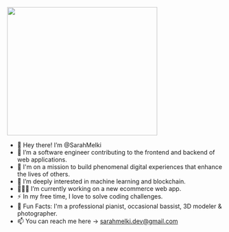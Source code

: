 <div id="header" >
  <img src="https://media3.giphy.com/media/PgLLtnqHts1woXeKpy/giphy.gif?cid=ecf05e47ntxals2p2ym2p94zx3zaqzm97hgz2rrfh8yd3ien&rid=giphy.gif&ct=s" width="350" height="300"/>
</div>


- 👋 Hey there! I’m @SarahMelki
- 🌱 I’m a software engineer contributing to the frontend and backend of web applications.
- 💫 I'm on a mission to build phenomenal digital experiences that enhance the lives of others.
- 👀 I’m deeply interested in machine learning and blockchain.
- 👩🏻‍💻 I’m currently working on a new ecommerce web app.
- ⚡️  In my free time, I love to solve coding challenges.
- 🧩 Fun Facts: I'm a professional pianist, occasional bassist, 3D modeler & photographer.
- 📫 You can reach me here -> sarahmelki.dev@gmail.com

<!---
SarahMelki/SarahMelki is a ✨ special ✨ repository because its `README.md` (this file) appears on your GitHub profile.
You can click the Preview link to take a look at your changes.
--->
